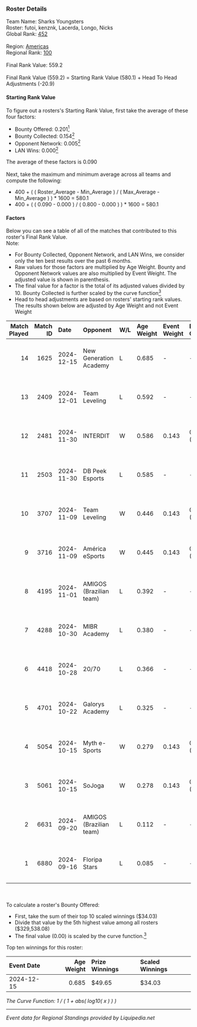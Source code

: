 ### Roster Details<br />
Team Name: Sharks Youngsters<br />
Roster: futoi, kenznk, Lacerda, Longo, Nicks<br />
Global Rank: [452](../standings_global.md)<br />
<br />
Region: [Americas]( ../standings_americas.md)<br />
Regional Rank: [100]( ../standings_americas.md)<br />
<br />
Final Rank Value:  559.2<br />
<br />
Final Rank Value (559.2) = Starting Rank Value (580.1) + Head To Head Adjustments (-20.9)<br />

#### Starting Rank Value<br />
To figure out a rosters's Starting Rank Value, first take the average of these four factors:<br />
- Bounty Offered: 0.201[<sup>1</sup>](#table2)
- Bounty Collected: 0.154[<sup>2</sup>](#table1)
- Opponent Network: 0.005[<sup>2</sup>](#table1)
- LAN Wins: 0.000[<sup>2</sup>](#table1)

The average of these factors is 0.090<br />
<br />
Next, take the maximum and minimum average across all teams and compute the following:<br />
- 400 + ( ( Roster_Average - Min_Average ) / ( Max_Average - Min_Average ) ) * 1600 = 580.1
- 400 + ( ( 0.090 - 0.000 ) / ( 0.800 - 0.000 ) ) * 1600 = 580.1


#### Factors<br />
Below you can see a table of all of the matches that contributed to this roster's Final Rank Value.<br />
Note:<br />

- For Bounty Collected, Opponent Network, and LAN Wins, we consider only the ten best results over the past 6 months.
- Raw values for those factors are multiplied by Age Weight. Bounty and Opponent Network values are also multiplied by Event Weight. The adjusted value is shown in parenthesis.
- The final value for a factor is the total of its adjusted values divided by 10. Bounty Collected is further scaled by the curve function[<sup>3</sup>](#curveFunction)
- Head to head adjustments are based on rosters' starting rank values. The results shown below are adjusted by Age Weight and not Event Weight
<span id="table1"></span><br />


| Match Played | Match ID | Date       | Opponent                | W/L | Age Weight | Event Weight | Bounty Collected | Opponent Network | LAN Wins  | H2H Adj. | Roster                               |
| -: | -: | :- | :- | :- | :- | :- | :- | :- | :- | -: | :- |
|           14 |     1625 | 2024-12-15 | New Generation Academy  | L   | 0.685      | -            | -                | -                | -         |    -9.56 | futoi, kenznk, Lacerda, Longo, Nicks |
|           13 |     2409 | 2024-12-01 | Team Leveling           | L   | 0.592      | -            | -                | -                | -         |   -10.96 | futoi, kenznk, Lacerda, Longo, Nicks |
|           12 |     2481 | 2024-11-30 | INTERDIT                | W   | 0.586      | 0.143        | 0.000 (0.000)    | 0.155 (0.013)    | 0 (0.000) |     9.97 | futoi, kenznk, Lacerda, Longo, Nicks |
|           11 |     2503 | 2024-11-30 | DB Peek Esports         | L   | 0.585      | -            | -                | -                | -         |    -8.21 | futoi, kenznk, Lacerda, Longo, Nicks |
|           10 |     3707 | 2024-11-09 | Team Leveling           | W   | 0.446      | 0.143        | 0.000 (0.000)    | 0.155 (0.010)    | 0 (0.000) |     5.59 | futoi, kenznk, Lacerda, Longo, Nicks |
|            9 |     3716 | 2024-11-09 | América eSports         | W   | 0.445      | 0.143        | 0.000 (0.000)    | 0.426 (0.027)    | 0 (0.000) |     7.29 | futoi, kenznk, Lacerda, Longo, Nicks |
|            8 |     4195 | 2024-11-01 | AMIGOS (Brazilian team) | L   | 0.392      | -            | -                | -                | -         |    -7.29 | futoi, kenznk, Lacerda, Longo, Nicks |
|            7 |     4288 | 2024-10-30 | MIBR Academy            | L   | 0.380      | -            | -                | -                | -         |    -4.20 | futoi, kenznk, Lacerda, Longo, Nicks |
|            6 |     4418 | 2024-10-28 | 20/70                   | L   | 0.366      | -            | -                | -                | -         |    -4.74 | futoi, kenznk, Lacerda, Longo, Nicks |
|            5 |     4701 | 2024-10-22 | Galorys Academy         | L   | 0.325      | -            | -                | -                | -         |    -4.35 | futoi, kenznk, Lacerda, Longo, Nicks |
|            4 |     5054 | 2024-10-15 | Myth e-Sports           | W   | 0.279      | 0.143        | 0.000 (0.000)    | 0.078 (0.003)    | 0 (0.000) |     4.66 | futoi, hug1, kenznk, Longo, Nicks    |
|            3 |     5061 | 2024-10-15 | SoJoga                  | W   | 0.278      | 0.143        | 0.000 (0.000)    | 0.031 (0.001)    | 0 (0.000) |     4.18 | futoi, hug1, kenznk, Longo, Nicks    |
|            2 |     6631 | 2024-09-20 | AMIGOS (Brazilian team) | L   | 0.112      | -            | -                | -                | -         |    -2.21 | futoi, kenznk, Longo, Nicks, Tineu   |
|            1 |     6880 | 2024-09-16 | Floripa Stars           | L   | 0.085      | -            | -                | -                | -         |    -1.06 | futoi, kenznk, Longo, Nicks, Tineu   |

<br />
<span id="table2"></span><br />
To calculate a roster's Bounty Offered:<br />

- First, take the sum of their top 10 scaled winnings ($34.03)
- Divide that value by the 5th highest value among all rosters ($329,538.08)
- The final value (0.00) is scaled by the curve function.[<sup>3</sup>](#curveFunction)

Top ten winnings for this roster:<br />

| Event Date | Age Weight | Prize Winnings | Scaled Winnings |
| :- | -: | :- | :- |
| 2024-12-15 |      0.685 | $49.65         | $34.03          |


<span id="curveFunction"></span>_The Curve Function: 1 / ( 1 + abs( log10( x ) ) )_<br />

---
_Event data for Regional Standings provided by Liquipedia.net_<br />
